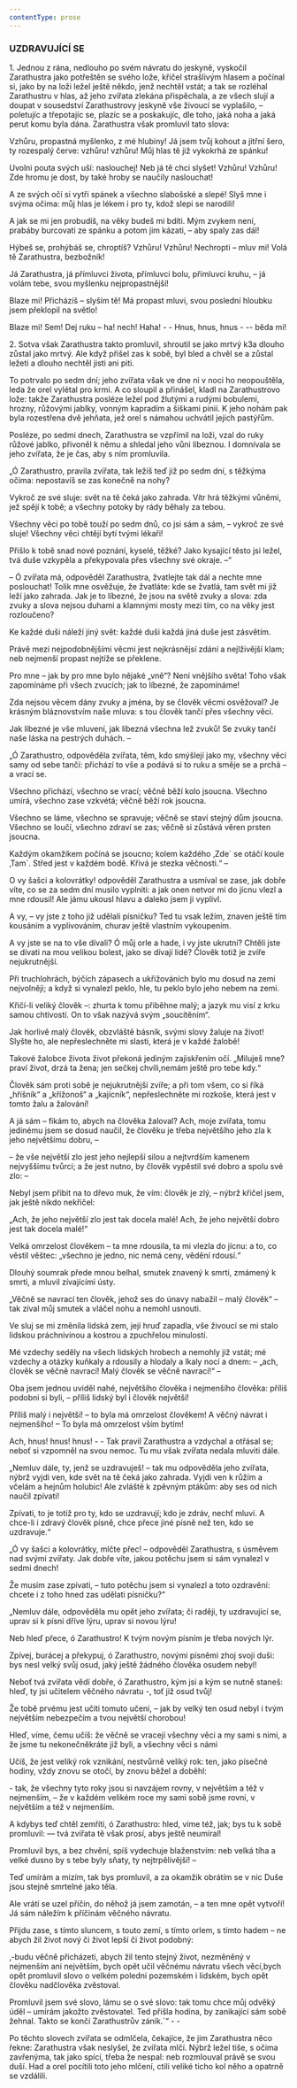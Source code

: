 ```yaml
---
contentType: prose
---
```


### UZDRAVUJÍCÍ SE

  

1\. Jednou z rána, nedlouho po svém návratu do jeskyně, vyskočil Zarathustra jako potřeštěn se svého lože, křičel strašlivým hlasem a počínal si, jako by na loži ležel ještě někdo, jenž nechtěl vstát; a tak se rozléhal Zarathustru v hlas, až jeho zvířata zlekána přispěchala, a ze všech slují a doupat v sousedství Zarathustrovy jeskyně vše živoucí se vyplašilo, – poletujíc a třepotajíc se, plazíc se a poskakujíc, dle toho, jaká noha a jaká perut komu byla dána. Zarathustra však promluvil tato slova:

  

Vzhůru, propastná myšlenko, z mé hlubiny! Já jsem tvůj kohout a jitřní šero, ty rozespalý červe: vzhůru! vzhůru! Můj hlas tě již vykokrhá ze spánku!

Uvolni pouta svých uší: naslouchej! Neb já tě chci slyšet! Vzhůru! Vzhůru! Zde hromu je dost, by také hroby se naučily naslouchat!

A ze svých očí si vytři spánek a všechno slabošské a slepé! Slyš mne i svýma očima: můj hlas je lékem i pro ty, kdož slepi se narodili!

A jak se mi jen probudíš, na věky budeš mi bdíti. Mým zvykem není, prabáby burcovati ze spánku a potom jim kázati, – aby spaly zas dál!

Hýbeš se, prohýbáš se, chroptíš? Vzhůru! Vzhůru! Nechropti – mluv mi! Volá tě Zarathustra, bezbožník!

Já Zarathustra, já přímluvci života, přímluvci bolu, přímluvci kruhu, – já volám tebe, svou myšlenku nejpropastnější!

Blaze mi! Přicházíš – slyším tě! Má propast mluví, svou poslední hloubku jsem překlopil na světlo!

Blaze mi! Sem! Dej ruku – ha! nech! Haha! - - Hnus, hnus, hnus - -- běda mi!

  

2\. Sotva však Zarathustra takto promluvil, shroutil se jako mrtvý k3a dlouho zůstal jako mrtvý. Ale když přišel zas k sobě, byl bled a chvěl se a zůstal ležeti a dlouho nechtěl jisti ani piti.

To potrvalo po sedm dní; jeho zvířata však ve dne ni v noci ho neopouštěla, leda že orel vylétal pro krmi. A co sloupil a přinášel, kladl na Zarathustrovo lože: takže Zarathustra posléze ležel pod žlutými a rudými bobulemi, hrozny, růžovými jablky, vonným kapradím a šiškami pinií. K jeho nohám pak byla rozestřena dvě jehňata, jež orel s námahou uchvátil jejich pastýřům.

Posléze, po sedmi dnech, Zarathustra se vzpřímil na loži, vzal do ruky růžové jablko, přivoněl k němu a shledal jeho vůni líbeznou. I domnívala se jeho zvířata, že je čas, aby s ním promluvila.

  

„Ó Zarathustro, pravila zvířata, tak ležíš teď již po sedm dní, s těžkýma očima: nepostavíš se zas konečně na nohy?

Vykroč ze své sluje: svět na tě čeká jako zahrada. Vítr hrá těžkými vůněmi, jež spějí k tobě; a všechny potoky by rády běhaly za tebou.

Všechny věci po tobě touží po sedm dnů, co jsi sám a sám, – vykroč ze své sluje! Všechny věci chtějí bytí tvými lékaři!

Přišlo k tobě snad nové poznání, kyselé, těžké? Jako kysající těsto jsi ležel, tvá duše vzkypěla a překypovala přes všechny své okraje. –“

– Ó zvířata má, odpověděl Zarathustra, žvatlejte tak dál a nechte mne poslouchat! Tolik mne osvěžuje, že žvatláte: kde se žvatlá, tam svět mi již leží jako zahrada. Jak je to líbezné, že jsou na světě zvuky a slova: zda zvuky a slova nejsou duhami a klamnými mosty mezi tím, co na věky jest rozloučeno?

Ke každé duši náleží jiný svět: každé duši každá jiná duše jest zásvětím.

Právě mezi nejpodobnějšími věcmi jest nejkrásnějsí zdání a nejlživější klam; neb nejmenší propast nejtíže se překlene.

Pro mne – jak by pro mne bylo nějaké „vně“? Není vnějšího světa! Toho však zapomínáme při všech zvucích; jak to líbezné, že zapomínáme!

Zda nejsou věcem dány zvuky a jména, by se člověk věcmi osvěžoval? Je krásným bláznovstvím naše mluva: s tou člověk tančí přes všechny věci.

Jak líbezné je vše mluvení, jak líbezná všechna lež zvuků! Se zvuky tančí naše láska na pestrých duhách. –

„Ó Zarathustro, odpověděla zvířata, těm, kdo smýšlejí jako my, všechny věci samy od sebe tančí: přichází to vše a podává si to ruku a směje se a prchá – a vrací se.

Všechno přichází, všechno se vrací; věčně běží kolo jsoucna. Všechno umírá, všechno zase vzkvétá; věčně běží rok jsoucna.

Všechno se láme, všechno se spravuje; věčně se staví stejný dům jsoucna. Všechno se loučí, všechno zdraví se zas; věčně si zůstává věren prsten jsoucna.

Každým okamžikem počíná se jsoucno; kolem každého ‚Zde´ se otáčí koule ‚Tam´. Střed jest v každém bodě. Křivá je stezka věčnosti.“ –

O vy šašci a kolovrátky! odpověděl Zarathustra a usmíval se zase, jak dobře víte, co se za sedm dní musilo vyplniti: a jak onen netvor mi do jícnu vlezl a mne rdousil! Ale jámu ukousl hlavu a daleko jsem ji vyplivl.

A vy, – vy jste z toho již udělali písničku? Ted tu vsak ležím, znaven ještě tím kousáním a vyplivováním, churav ještě vlastním vykoupením.

A vy jste se na to vše dívali? Ó můj orle a hade, i vy jste ukrutní? Chtěli jste se dívati na mou velikou bolest, jako se dívají lidé? Člověk totiž je zvíře nejukrutnější.

Při truchlohrách, býčích zápasech a ukřižováních bylo mu dosud na zemi nejvolněji; a když si vynalezl peklo, hle, tu peklo bylo jeho nebem na zemi.

Křičí-li veliký člověk –: zhurta k tomu přiběhne malý; a jazyk mu visí z krku samou chtivostí. On to však nazývá svým „soucítěním“.

Jak horlivě malý člověk, obzvláště básník, svými slovy žaluje na život! Slyšte ho, ale nepřeslechněte mi slasti, která je v každé žalobě!

Takové žalobce života život překoná jediným zajiskřením očí. „Miluješ mne? praví život, drzá ta žena; jen sečkej chvíli,nemám ještě pro tebe kdy.“

Člověk sám proti sobě je nejukrutnější zvíře; a při tom všem, co si říká „hříšník“ a „křížonoš“ a „kajícník“, nepřeslechněte mi rozkoše, která jest v tomto žalu a žalování!

A já sám – fikám to, abych na člověka žaloval? Ach, moje zvířata, tomu jedinému jsem se dosud naučil, že člověku je třeba největšího jeho zla k jeho největšímu dobru, – 

– že vše největší zlo jest jeho nejlepší silou a nejtvrdším kamenem nejvyššímu tvůrci; a že jest nutno, by člověk vypěstil své dobro a spolu své zlo: –

Nebyl jsem přibit na to dřevo muk, že vím: člověk je zlý, – nýbrž křičel jsem, jak ještě nikdo nekřičel:

„Ach, že jeho největší zlo jest tak docela malé! Ach, že jeho největší dobro jest tak docela malé!“

Velká omrzelost člověkem – ta mne rdousila, ta mi vlezla do jícnu: a to, co věstil věštec: „všechno je jedno, nic nemá ceny, vědění rdousí.“

Dlouhý soumrak přede mnou belhal, smutek znavený k smrti, zmámený k smrti, a mluvil zívajícími ústy.

„Věčně se navrací ten člověk, jehož ses do únavy nabažil – malý člověk“ – tak zíval můj smutek a vláčel nohu a nemohl usnouti.

Ve sluj se mi změnila lidská zem, její hruď zapadla, vše živoucí se mi stalo lidskou práchnivinou a kostrou a zpuchřelou minulostí.

Mé vzdechy seděly na všech lidských hrobech a nemohly již vstát; mé vzdechy a otázky kuňkaly a rdousily a hlodaly a lkaly nocí a dnem: – „ach, člověk se věčně navrací! Malý člověk se věčně navrací!“ –

Oba jsem jednou uviděl nahé, největšího člověka i nejmenšího člověka: příliš podobni si byli, – příliš lidský byl i člověk největší!

Příliš malý i největší! – to byla má omrzelost člověkem! A věčný návrat i nejmenšího! – To byla má omrzelost vším bytím!

Ach, hnus! hnus! hnus! - - Tak pravil Zarathustra a vzdychal a otřásal se; neboť si vzpomněl na svou nemoc. Tu mu však zvířata nedala mluviti dále.

  

„Nemluv dále, ty, jenž se uzdravuješ! – tak mu odpověděla jeho zvířata, nýbrž vyjdi ven, kde svět na tě čeká jako zahrada. Vyjdi ven k růžím a včelám a hejnům holubic! Ale zvláště k zpěvným ptákům: aby ses od nich naučil zpívati! 

Zpívati, to je totiž pro ty, kdo se uzdravují; kdo je zdráv, nechť mluví. A chce-li i zdravý člověk písně, chce přece jiné písně než ten, kdo se uzdravuje.“

  

„Ó vy šašci a kolovrátky, mlčte přec! – odpověděl Zarathustra, s úsměvem nad svými zvířaty. Jak dobře víte, jakou potěchu jsem si sám vynalezl v sedmi dnech!

Že musím zase zpívati, – tuto potěchu jsem si vynalezl a toto ozdravění: chcete i z toho hned zas udělati písničku?“

„Nemluv dále, odpověděla mu opět jeho zvířata; či raději, ty uzdravující se, uprav si k písni dříve lýru, uprav si novou lýru!

Neb hleď přece, ó Zarathustro! K tvým novým písním je třeba nových lýr.

Zpívej, burácej a překypuj, ó Zarathustro, novými písněmi zhoj svoji duši: bys nesl velký svůj osud, jaký ještě žádného člověka osudem nebyl!

Neboť tvá zvířata vědí dobře, ó Zarathustro, kým jsi a kým se nutně staneš: hleď, ty jsi učitelem věčného návratu -, toť již osud tvůj!

Že tobě prvému jest učiti tomuto učení, – jak by velký ten osud nebyl i tvým největším nebezpečím a tvou největší chorobou!

Hleď, víme, čemu učíš: že věčně se vracejí všechny věci a my sami s nimi, a že jsme tu nekonečněkráte již byli, a všechny věci s námi

Učíš, že jest veliký rok vznikání, nestvůrně veliký rok: ten, jako písečné hodiny, vždy znovu se otočí, by znovu běžel a doběhl:

\- tak, že všechny tyto roky jsou si navzájem rovny, v největším a též v nejmenším, – že v každém velikém roce my sami sobě jsme rovni, v největším a též v nejmenším.

A kdybys teď chtěl zemříti, ó Zarathustro: hled, víme též, jak; bys tu k sobě promluvil: –– tvá zvířata tě však prosí, abys ještě neumíral!

Promluvil bys, a bez chvění, spíš vydechuje blaženstvím: neb velká tíha a velké dusno by s tebe byly sňaty, ty nejtrpělivější! –

Teď umírám a mizím, tak bys promluvil, a za okamžik obrátím se v nic Duše jsou stejně smrtelné jako těla.

Ale vrátí se uzel příčin, do něhož já jsem zamotán, – a ten mne opět vytvoří! Já sám náležím k příčinám věčného návratu.

Přijdu zase, s tímto sluncem, s touto zemí, s tímto orlem, s tímto hadem – ne abych žil život nový či život lepší či život podobný:

‚-budu věčně přicházeti, abych žil tento stejný život, nezměněný v nejmenším ani největším, bych opět učil věčnému návratu všech věcí,bych opět promluvil slovo o velkém poledni pozemském i lidském, bych opět člověku nadčlověka zvěstoval.

Promluvil jsem své slovo, lámu se o své slovo: tak tomu chce můj odvěký úděl – umírám jakožto zvěstovatel. Ted přišla hodina, by zanikající sám sobě žehnal. Takto se končí Zarathustrův zánik.´“ - -

  

Po těchto slovech zvířata se odmlčela, čekajíce, že jim Zarathustra něco řekne: Zarathustra však neslyšel, že zvířata mlčí. Nýbrž ležel tiše, s očima zavřenýma, tak jako spící, třeba že nespal: neb rozmlouval právě se svou duší. Had a orel pocítili toto jeho mlčení, ctili veliké ticho kol něho a opatrně se vzdálili.
